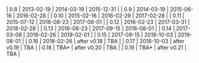 | 0.8  | 2013-02-19 | 2014-03-19  | 2015-12-31 |
| 0.9  | 2014-03-19 | 2015-06-16  | 2016-02-28 |
| 0.10 | 2015-02-16 | 2016-02-29  | 2017-02-28 |
| 0.11 | 2015-07-12 | 2016-08-23  | 2017-08-01 |
| 0.12 | 2016-02-23 | 2017-03-31  | 2018-02-28 |
| 0.13 | 2016-08-23 | 2017-09-15  | 2018-08-01 |
| 0.14 | 2017-03-08 | 2018-02-26  | 2019-02-01 |
| 0.15 | 2017-09-15 | 2018-10-03  | 2019-08-01 |
| 0.16 | 2018-02-26 | after v0.18 | TBA        |
| 0.17 | 2018-10-03 | after v0.19 | TBA        |
| 0.18 | TBA*       | after v0.20 | TBA        |
| 0.19 | TBA*       | after v0.21 | TBA        |
